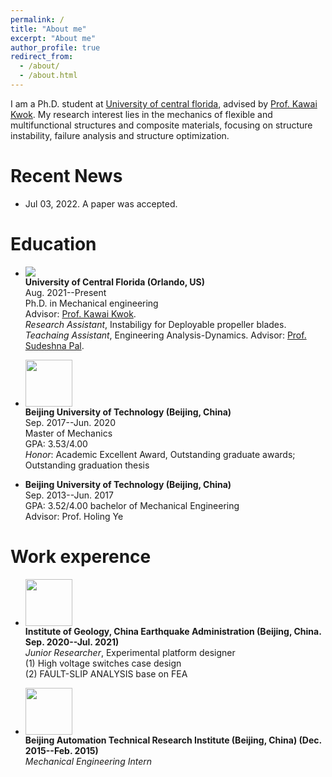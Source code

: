 ```yaml
---
permalink: /
title: "About me"
excerpt: "About me"
author_profile: true
redirect_from: 
  - /about/
  - /about.html
---
```


I am a Ph.D. student at [University of central florida](https://www.ucf.edu/), advised by [Prof. Kawai Kwok](https://mae.ucf.edu/person/kawai-kwok/). 
My research interest lies in the mechanics of flexible and multifunctional structures and composite materials, focusing on structure instability, failure analysis and structure optimization.  

# Recent News
* Jul 03, 2022. A paper was accepted.


# Education
* <img src="https://jiahaoplus.github.io/images/jhu_400x400.jpg"/> <br>
<b>University of Central Florida (Orlando, US)</b> <br>
Aug. 2021--Present<br>
Ph.D. in Mechanical engineering<br>
Advisor: [Prof. Kawai Kwok](https://mae.ucf.edu/person/kawai-kwok/). <br>
<i>Research Assistant</i>, Instabiligy for Deployable propeller blades.<br>
<i>Teachaing Assistant</i>, Engineering Analysis-Dynamics. Advisor: [Prof. Sudeshna Pal](https://mae.ucf.edu/person/sudeshna-pal/).<br>


* <img width="75" height="75" src="https://github.com/Xiaoweiooo/bowenli.github.io/blob/master/images/Beijing_University_of_Technology.png"/> <br>
<b>Beijing University of Technology (Beijing, China) </b> <br>
Sep. 2017--Jun. 2020<br>
Master of Mechanics<br>
GPA: 3.53/4.00 <br>
<i>Honor</i>: Academic Excellent Award, Outstanding graduate awards; Outstanding graduation thesis

* <b>Beijing University of Technology (Beijing, China) </b> <br>
Sep. 2013--Jun. 2017<br>
GPA: 3.52/4.00
bachelor of Mechanical Engineering<br>
Advisor: Prof. Holing Ye<br>


# Work experence
* <img width="75" height="75" src="https://github.com/Xiaoweiooo/bowenli.github.io/blob/master/images/Earthquake_Administration.jpg"/> <br>
<b>Institute of Geology, China Earthquake Administration (Beijing, China. Sep. 2020--Jul. 2021) </b> <br>
<i>Junior Researcher</i>, Experimental platform designer <br>
(1) High voltage switches case design<br>
(2) FAULT-SLIP ANALYSIS base on FEA<br>

* <img width="75" height="75" src="https://github.com/Xiaoweiooo/bowenli.github.io/blob/master/images/fdtgroup.png"/> <br>
<b>Beijing Automation Technical Research Institute (Beijing, China) (Dec. 2015--Feb. 2015)</b> <br>
<i>Mechanical Engineering Intern</i> <br>

